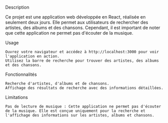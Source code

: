 Description

Ce projet est une application web développée en React, réalisée en seulement deux jours. Elle permet aux utilisateurs de rechercher des artistes, des albums et des chansons. 
Cependant, il est important de noter que cette application ne permet pas d'écouter de la musique.

Usage

    Ouvrez votre navigateur et accédez à http://localhost:3000 pour voir l'application en action.
    Utilisez la barre de recherche pour trouver des artistes, des albums et des chansons.

Fonctionnalités

    Recherche d'artistes, d'albums et de chansons.
    Affichage des résultats de recherche avec des informations détaillées.

Limitations

    Pas de lecture de musique : Cette application ne permet pas d'écouter de la musique. Elle est conçue uniquement pour la recherche et l'affichage des informations sur les artistes, albums et chansons.
